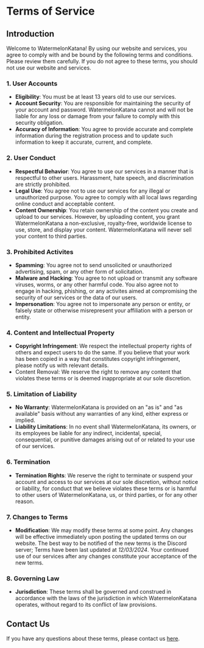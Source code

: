 # Terms of Service

## Introduction

Welcome to WatermelonKatana! By using our website and services, you agree to comply with and be bound by the following terms and conditions. Please review them carefully. If you do not agree to these terms, you should not use our website and services.

### 1. User Accounts

- **Eligibility**: You must be at least 13 years old to use our services.
- **Account Security**: You are responsible for maintaining the security of your account and password. WatermelonKatana cannot and will not be liable for any loss or damage from your failure to comply with this security obligation.
- **Accuracy of Information**: You agree to provide accurate and complete information during the registration process and to update such information to keep it accurate, current, and complete.

### 2. User Conduct

- **Respectful Behavior**: You agree to use our services in a manner that is respectful to other users. Harassment, hate speech, and discrimination are strictly prohibited.
- **Legal Use**: You agree not to use our services for any illegal or unauthorized purpose. You agree to comply with all local laws regarding online conduct and acceptable content.
- **Content Ownership**: You retain ownership of the content you create and upload to our services. However, by uploading content, you grant WatermelonKatana a non-exclusive, royalty-free, worldwide license to use, store, and display your content. WatermelonKatana will never sell your content to third parties.

### 3. Prohibited Activites

- **Spamming**: You agree not to send unsolicited or unauthorized advertising, spam, or any other form of solicitation.
- **Malware and Hacking**: You agree to not upload or transmit any software viruses, worms, or any other harmful code. You also agree not to engage in hacking, phishing, or any activites aimed at compromising the security of our services or the data of our users.
- **Impersonation**: You agree not to impersonate any person or entity, or falsely state or otherwise misrepresent your affiliation with a person or entity.

### 4. Content and Intellectual Property

- **Copyright Infringement**: We respect the intellectual property rights of others and expect users to do the same. If you believe that your work has been copied in a way that constitutes copyright infringement, please notify us with relevant details.
- Content Removal: We reserve the right to remove any content that violates these terms or is deemed inappropriate at our sole discretion.

### 5. Limitation of Liability

- **No Warranty**: WatermelonKatana is provided on an "as is" and "as available" basis without any warranties of any kind, either express or implied.
- **Liability Limitations**: In no event shall WatermelonKatana, its owners, or its employees be liable for any indirect, incidental, special, consequential, or punitive damages arising out of or related to your use of our services.

### 6. Termination

- **Termination Rights**: We reserve the right to terminate or suspend your account and access to our services at our sole discretion, without notice or liability, for conduct that we believe violates these terms or is harmful to other users of WatermelonKatana, us, or third parties, or for any other reason.

### 7. Changes to Terms

- **Modification**: We may modify these terms at some point. Any changes will be effective immediately upon posting the updated terms on our website. The best way to be notified of the new terms is the Discord server; Terms have been last updated at *12/03/2024*. Your continued use of our services after any changes constitute your acceptance of the new terms.

### 8. Governing Law

- **Jurisdiction**: These terms shall be governed and construed in accordance with the laws of the jurisdiction in which WatermelonKatana operates, without regard to its conflict of law provisions.

## Contact Us

If you have any questions about these terms, please contact us [here](/contact).
